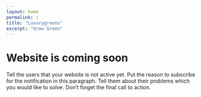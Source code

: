 ```yaml
---
layout: home
permalink: /
title: "Luxurygreens"
excerpt: "Grow Green"
---
```

# Website is coming soon
Tell the users that your website is not active yet. Put the reason to subscribe for the notification in this paragraph. Tell them about their problems which you would like to solve. Don’t forget the final call to action.
